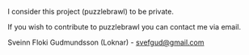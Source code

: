 I consider this project (puzzlebrawl) to be private.

If you wish to contribute to puzzlebrawl you can contact me via email.

Sveinn Floki Gudmundsson (Loknar) - svefgud@gmail.com
